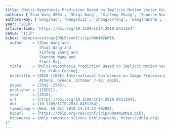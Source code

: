 ```yaml
---
title: "Multi-Hypothesis Prediction Based on Implicit Motion Vector Derivation for Video Coding"
authors: ['Zhao Wang 0004', 'Shiqi Wang', 'Xinfeng Zhang', 'Shanshe Wang', 'Siwei Ma']
authors-key: ['wangzhao', 'wangshiqi', 'zhangxinfeng', 'wangshanshe', 'masiwei']
year: "2018"
article-link: "https://doi.org/10.1109/ICIP.2018.8451264"
venue: "ICIP"
bibex: "@inproceedings{DBLP:conf/icip/0004WZWM18,
  author    = {Zhao Wang and
               Shiqi Wang and
               Xinfeng Zhang and
               Shanshe Wang and
               Siwei Ma},
  title     = {Multi-Hypothesis Prediction Based on Implicit Motion Vector Derivation
               for Video Coding},
  booktitle = {2018 {IEEE} International Conference on Image Processing, {ICIP} 2018,
               Athens, Greece, October 7-10, 2018},
  pages     = {2541--2545},
  publisher = {{IEEE}},
  year      = {2018},
  url       = {https://doi.org/10.1109/ICIP.2018.8451264},
  doi       = {10.1109/ICIP.2018.8451264},
  timestamp = {Wed, 16 Oct 2019 14:14:52 +0200},
  biburl    = {https://dblp.org/rec/conf/icip/0004WZWM18.bib},
  bibsource = {dblp computer science bibliography, https://dblp.org}
}"
---
```

